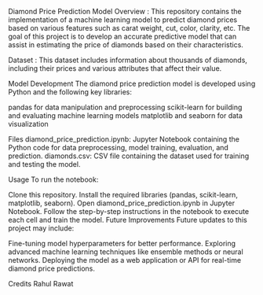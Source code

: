 Diamond Price Prediction Model
Overview :
This repository contains the implementation of a machine learning model to predict diamond prices based on various features such as carat weight, cut, color, clarity, etc. The goal of this project is to develop an accurate predictive model that can assist in estimating the price of diamonds based on their characteristics.

Dataset :
This dataset includes information about thousands of diamonds, including their prices and various attributes that affect their value.

Model Development
The diamond price prediction model is developed using Python and the following key libraries:

pandas for data manipulation and preprocessing
scikit-learn for building and evaluating machine learning models
matplotlib and seaborn for data visualization

Files
diamond_price_prediction.ipynb: Jupyter Notebook containing the Python code for data preprocessing, model training, evaluation, and prediction.
diamonds.csv: CSV file containing the dataset used for training and testing the model.

Usage
To run the notebook:

Clone this repository.
Install the required libraries (pandas, scikit-learn, matplotlib, seaborn).
Open diamond_price_prediction.ipynb in Jupyter Notebook.
Follow the step-by-step instructions in the notebook to execute each cell and train the model.
Future Improvements
Future updates to this project may include:

Fine-tuning model hyperparameters for better performance.
Exploring advanced machine learning techniques like ensemble methods or neural networks.
Deploying the model as a web application or API for real-time diamond price predictions.

Credits
Rahul Rawat

